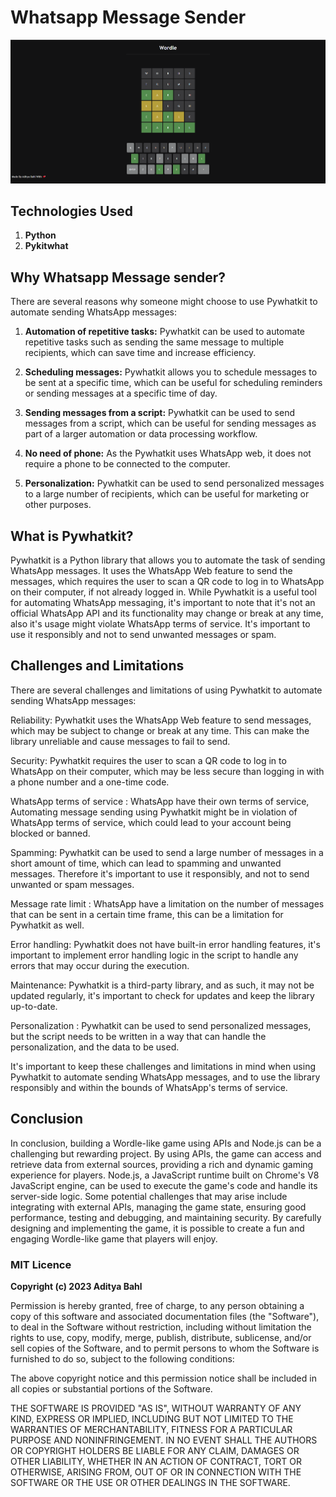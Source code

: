 # Whatsapp Message Sender

![image](https://github.com/AdityaBahl/Wordle-Game/blob/main/sample.png)

## Technologies Used

1. **Python**
2. **Pykitwhat**

## Why Whatsapp Message sender?

There are several reasons why someone might choose to use Pywhatkit to automate sending WhatsApp messages:

1. **Automation of repetitive tasks:** Pywhatkit can be used to automate repetitive tasks such as sending the same message to multiple recipients, which can save time and increase efficiency.

2. **Scheduling messages:** Pywhatkit allows you to schedule messages to be sent at a specific time, which can be useful for scheduling reminders or sending messages at a specific time of day.

3. **Sending messages from a script:** Pywhatkit can be used to send messages from a script, which can be useful for sending messages as part of a larger automation or data processing workflow.

4. **No need of phone:** As the Pywhatkit uses WhatsApp web, it does not require a phone to be connected to the computer.

5. **Personalization:** Pywhatkit can be used to send personalized messages to a large number of recipients, which can be useful for marketing or other purposes.

## What is Pywhatkit?

Pywhatkit is a Python library that allows you to automate the task of sending WhatsApp messages. It uses the WhatsApp Web feature to send the messages, which requires the user to scan a QR code to log in to WhatsApp on their computer, if not already logged in.
While Pywhatkit is a useful tool for automating WhatsApp messaging, it's important to note that it's not an official WhatsApp API and its functionality may change or break at any time, also it's usage might violate WhatsApp terms of service. It's important to use it responsibly and not to send unwanted messages or spam.

## Challenges and Limitations

There are several challenges and limitations of using Pywhatkit to automate sending WhatsApp messages:

Reliability: Pywhatkit uses the WhatsApp Web feature to send messages, which may be subject to change or break at any time. This can make the library unreliable and cause messages to fail to send.

Security: Pywhatkit requires the user to scan a QR code to log in to WhatsApp on their computer, which may be less secure than logging in with a phone number and a one-time code.

WhatsApp terms of service : WhatsApp have their own terms of service, Automating message sending using Pywhatkit might be in violation of WhatsApp terms of service, which could lead to your account being blocked or banned.

Spamming: Pywhatkit can be used to send a large number of messages in a short amount of time, which can lead to spamming and unwanted messages. Therefore it's important to use it responsibly, and not to send unwanted or spam messages.

Message rate limit : WhatsApp have a limitation on the number of messages that can be sent in a certain time frame, this can be a limitation for Pywhatkit as well.

Error handling: Pywhatkit does not have built-in error handling features, it's important to implement error handling logic in the script to handle any errors that may occur during the execution.

Maintenance: Pywhatkit is a third-party library, and as such, it may not be updated regularly, it's important to check for updates and keep the library up-to-date.

Personalization : Pywhatkit can be used to send personalized messages, but the script needs to be written in a way that can handle the personalization, and the data to be used.

It's important to keep these challenges and limitations in mind when using Pywhatkit to automate sending WhatsApp messages, and to use the library responsibly and within the bounds of WhatsApp's terms of service.

## Conclusion

In conclusion, building a Wordle-like game using APIs and Node.js can be a challenging but rewarding project. By using APIs, the game can access and retrieve data from external sources, providing a rich and dynamic gaming experience for players. Node.js, a JavaScript runtime built on Chrome's V8 JavaScript engine, can be used to execute the game's code and handle its server-side logic. Some potential challenges that may arise include integrating with external APIs, managing the game state, ensuring good performance, testing and debugging, and maintaining security. By carefully designing and implementing the game, it is possible to create a fun and engaging Wordle-like game that players will enjoy.

### MIT Licence

**Copyright (c) 2023 Aditya Bahl**

Permission is hereby granted, free of charge, to any person obtaining a copy of this software and associated documentation files (the "Software"), to deal in the Software without restriction, including without limitation the rights to use, copy, modify, merge, publish, distribute, sublicense, and/or sell copies of the Software, and to permit persons to whom the Software is furnished to do so, subject to the following conditions:

The above copyright notice and this permission notice shall be included in all copies or substantial portions of the Software.

THE SOFTWARE IS PROVIDED "AS IS", WITHOUT WARRANTY OF ANY KIND, EXPRESS OR IMPLIED, INCLUDING BUT NOT LIMITED TO THE WARRANTIES OF MERCHANTABILITY, FITNESS FOR A PARTICULAR PURPOSE AND NONINFRINGEMENT. IN NO EVENT SHALL THE AUTHORS OR COPYRIGHT HOLDERS BE LIABLE FOR ANY CLAIM, DAMAGES OR OTHER LIABILITY, WHETHER IN AN ACTION OF CONTRACT, TORT OR OTHERWISE, ARISING FROM, OUT OF OR IN CONNECTION WITH THE SOFTWARE OR THE USE OR OTHER DEALINGS IN THE SOFTWARE.
